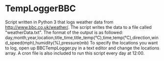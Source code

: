 # TempLoggerBBC
Script written in Python 3 that logs weather data from http://www.bbc.co.uk/weather/.
The script writes the data to a file called "weatherData.txt".
The format of the output is as followed:
day,month,year,location,title_time,title_temp(°C),time,temp(°C),direction,wind_speed(mph),humidity(%),pressure(mb)
To specify the locations you want to log, open up BBCTempLogger.py in a text editor and change the locations array.
A cron file is also included to run this script every day at 12:00.
